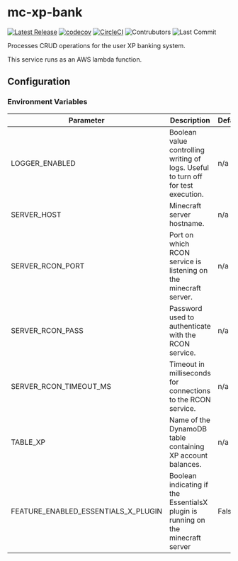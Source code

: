 # mc-xp-bank
[![Latest Release](https://img.shields.io/github/v/release/Ubunfu/mc-xp-bank)](https://github.com/Ubunfu/mc-xp-bank/releases)
[![codecov](https://codecov.io/gh/Ubunfu/mc-xp-bank/branch/master/graph/badge.svg?token=uRJSpx2Faw)](https://codecov.io/gh/Ubunfu/mc-xp-bank)
[![CircleCI](https://img.shields.io/circleci/build/github/Ubunfu/mc-xp-bank?logo=circleci)](https://app.circleci.com/pipelines/github/Ubunfu/mc-xp-bank)
![Contrubutors](https://img.shields.io/github/contributors/Ubunfu/mc-xp-bank?color=blue)
![Last Commit](https://img.shields.io/github/last-commit/Ubunfu/mc-xp-bank)

Processes CRUD operations for the user XP banking system.

This service runs as an AWS lambda function.

## Configuration

### Environment Variables
| Parameter                           | Description                                                                       | Default | Required? |
|-------------------------------------|-----------------------------------------------------------------------------------|---------|-----------|
| LOGGER_ENABLED                      | Boolean value controlling writing of logs. Useful to turn off for test execution. | n/a     | Yes       |
| SERVER_HOST                         | Minecraft server hostname.                                                        | n/a     | Yes       |
| SERVER_RCON_PORT                    | Port on which RCON service is listening on the minecraft server.                  | n/a     | Yes       |
| SERVER_RCON_PASS                    | Password used to authenticate with the RCON service.                              | n/a     | Yes       |
| SERVER_RCON_TIMEOUT_MS              | Timeout in milliseconds for connections to the RCON service.                      | n/a     | Yes       |
| TABLE_XP                            | Name of the DynamoDB table containing XP account balances.                        | n/a     | Yes       |
| FEATURE_ENABLED_ESSENTIALS_X_PLUGIN | Boolean indicating if the EssentialsX plugin is running on the minecraft server   | False   | No        |